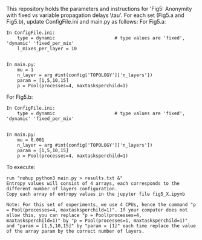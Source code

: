 This repository holds the parameters and instructions for 'Fig5: Anonymity with fixed vs variable propagation delays \tau'.
For each set (Fig5.a and Fig5.b), update ConfigFile.ini and main.py as follows: 
For Fig5.a:
    
    In ConfigFile.ini:
        type = dynamic                      # type values are 'fixed', 'dynamic' 'fixed_per_mix'
        l_mixes_per_layer = 10


    In main.py:
        mu = 1
        n_layer = arg #int(config['TOPOLOGY']['n_layers'])
        param = [1,5,10,15]
        p = Pool(processes=4, maxtasksperchild=1)


For Fig5.b:
    
    In ConfigFile.ini:
        type = dynamic                      # type values are 'fixed', 'dynamic' 'fixed_per_mix'


    In main.py:
        mu = 0.001
        n_layer = arg #int(config['TOPOLOGY']['n_layers'])
        param = [1,5,10,15]
        p = Pool(processes=4, maxtasksperchild=1)

To execute:

    run "nohup python3 main.py > results.txt &"
    Entropy values will consist of 4 arrays, each corresponds to the different number of layers configuration.
    Copy each array of entropy values in the jupyter file fig5_X.ipynb
    
    Note: For this set of experiments, we use 4 CPUs, hence the command "p = Pool(processes=4, maxtasksperchild=1)". If your computer does not allow this, you can replace "p = Pool(processes=4, maxtasksperchild=1)" by "p = Pool(processes=1, maxtasksperchild=1)" and "param = [1,5,10,15]" by "param = [1]" each time replace the value of the array param by the correct number of layers.